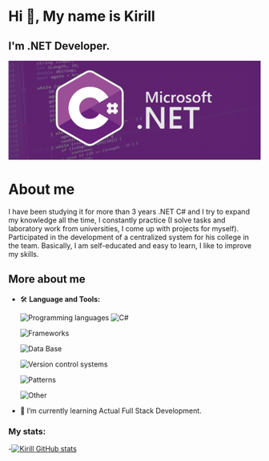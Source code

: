 # Hi 👋, My name is Kirill
## I'm .NET Developer.
![I'm .NET Developer.](https://github.com/BlaynerProgramm/BlaynerProgramm/blob/main/assets/head.jpg?raw=true)

# About me
I have been studying it for more than 3 years .NET C# and I try to expand my knowledge all the time, I constantly practice (I solve tasks and laboratory work from universities, I come up with projects for myself). Participated in the development of a centralized system for his college in the team. Basically, I am self-educated and easy to learn, I like to improve my skills.
## More about me
- 🛠 __Language and Tools:__

    ![Programming languages](https://img.shields.io/badge/-Programming_languages-gray?style=for-the-badge)
    ![C#](https://img.shields.io/badge/-CSharp-5c00d4?style=for-the-badge&logo=sharp&logoColor=gold)

    ![Frameworks](https://img.shields.io/badge/Frameworks-ADO.NET,_EntityFramework_Core,_LinqToDb-blue?style=for-the-badge)

    ![Data Base](https://img.shields.io/badge/Data_Base-MS_SQL,_MySql,_PostgreSQL-yellow?style=for-the-badge)

    ![Version control systems](https://img.shields.io/badge/Version_control_systems-Git,_TFS-orange?style=for-the-badge)

    ![Patterns](https://img.shields.io/badge/Patterns-MVC,_MVP-success?style=for-the-badge)

    ![Other](https://img.shields.io/badge/Other-Understanding_the_principles_OOP,_work_with_XML_and_JSON,_WPF,_RestApi-informational?style=for-the-badge)
    
- 🚀 I’m currently learning Actual Full Stack Development.

### My stats:
-[![Kirill GitHub stats](https://github-readme-stats.vercel.app/api?username=BlaynerProgramm&show_icons=true&theme=nightowl)](https://github.com/BlaynerProgramm/github-readme-stats)